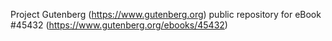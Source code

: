 Project Gutenberg (https://www.gutenberg.org) public repository for eBook #45432 (https://www.gutenberg.org/ebooks/45432)
